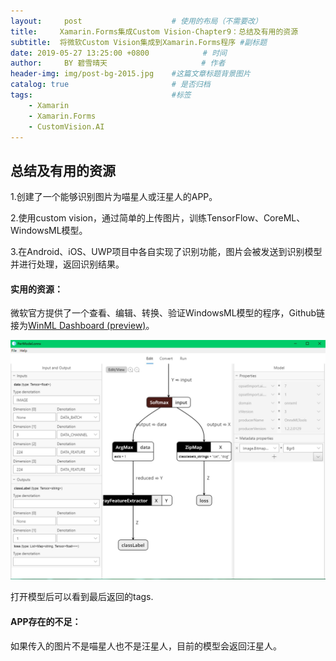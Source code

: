 ```yaml
---
layout:     post                    # 使用的布局（不需要改）
title:     Xamarin.Forms集成Custom Vision-Chapter9：总结及有用的资源              # 标题 
subtitle:  将微软Custom Vision集成到Xamarin.Forms程序 #副标题
date: 2019-05-27 13:25:00 +0800            # 时间
author:     BY 碧雪晴天                     # 作者
header-img: img/post-bg-2015.jpg    #这篇文章标题背景图片
catalog: true                       # 是否归档
tags:                               #标签
    - Xamarin
    - Xamarin.Forms
    - CustomVision.AI
---
```


## 总结及有用的资源

1.创建了一个能够识别图片为喵星人或汪星人的APP。

2.使用custom vision，通过简单的上传图片，训练TensorFlow、CoreML、WindowsML模型。

3.在Android、iOS、UWP项目中各自实现了识别功能，图片会被发送到识别模型并进行处理，返回识别结果。

#### **实用的资源：**

微软官方提供了一个查看、编辑、转换、验证WindowsML模型的程序，Github链接为[WinML Dashboard (preview)](https://github.com/microsoft/Windows-Machine-Learning/tree/master/Tools/WinMLDashboard)。

![](https://raw.githubusercontent.com/zy55769068/BlogImage/master/20190527133139.jpg)

打开模型后可以看到最后返回的tags.

#### **APP存在的不足：**

如果传入的图片不是喵星人也不是汪星人，目前的模型会返回汪星人。